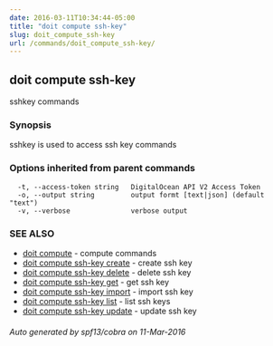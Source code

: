 ```yaml
---
date: 2016-03-11T10:34:44-05:00
title: "doit compute ssh-key"
slug: doit_compute_ssh-key
url: /commands/doit_compute_ssh-key/
---
```

## doit compute ssh-key

sshkey commands

### Synopsis


sshkey is used to access ssh key commands

### Options inherited from parent commands

```
  -t, --access-token string   DigitalOcean API V2 Access Token
  -o, --output string         output formt [text|json] (default "text")
  -v, --verbose               verbose output
```

### SEE ALSO
* [doit compute](/commands/doit_compute/)	 - compute commands
* [doit compute ssh-key create](/commands/doit_compute_ssh-key_create/)	 - create ssh key
* [doit compute ssh-key delete](/commands/doit_compute_ssh-key_delete/)	 - delete ssh key
* [doit compute ssh-key get](/commands/doit_compute_ssh-key_get/)	 - get ssh key
* [doit compute ssh-key import](/commands/doit_compute_ssh-key_import/)	 - import ssh key
* [doit compute ssh-key list](/commands/doit_compute_ssh-key_list/)	 - list ssh keys
* [doit compute ssh-key update](/commands/doit_compute_ssh-key_update/)	 - update ssh key

###### Auto generated by spf13/cobra on 11-Mar-2016

